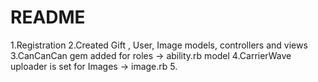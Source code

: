 # README
1.Registration
2.Created Gift , User, Image models, controllers and views 
3.CanCanCan gem added for roles -> ability.rb model
4.CarrierWave uploader is set for Images -> image.rb
5.

